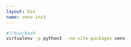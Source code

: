 ```yaml
---
layout: bin
name: venv-init
---
```


```sh
#!/bin/bash
virtualenv -p python3 --no-site-packages venv
```
